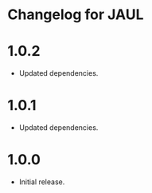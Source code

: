 # Changelog for JAUL

1.0.2
=====
* Updated dependencies.

1.0.1
=====
* Updated dependencies.

1.0.0
=====
* Initial release.
